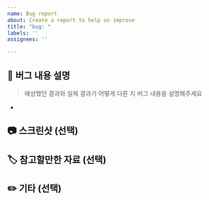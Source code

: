 ```yaml
---
name: Bug report
about: Create a report to help us improve
title: "bug: "
labels: ''
assignees: ''

---
```


## 📝 버그 내용 설명
> 예상했던 결과와 실제 결과가 어떻게 다른 지 버그 내용을 설명해주세요
- 

## 📷 스크린샷 (선택)


## 🏷️ 참고할만한 자료 (선택)


## ✏️ 기타 (선택)

